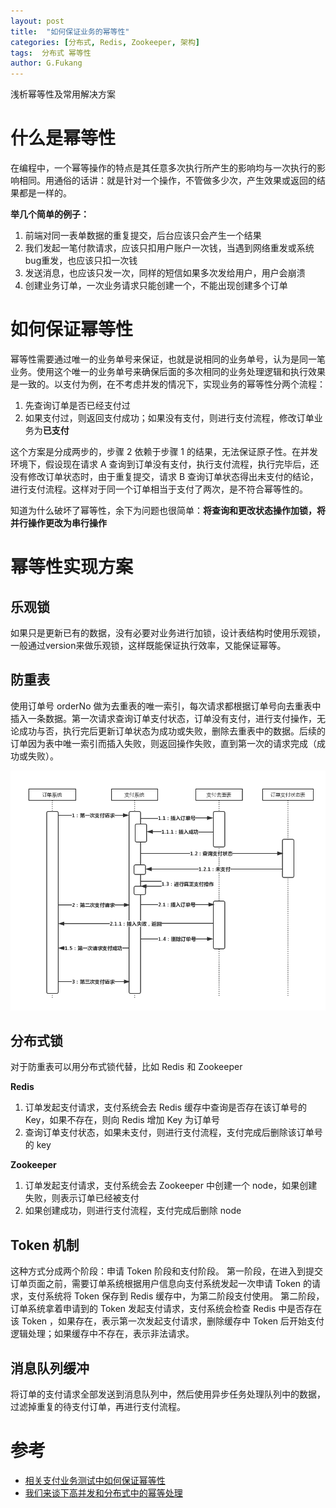 ```yaml
---
layout: post
title:  "如何保证业务的幂等性"
categories: [分布式, Redis, Zookeeper, 架构]
tags:  分布式 幂等性
author: G.Fukang
---
```

浅析幂等性及常用解决方案

# 什么是幂等性

在编程中，一个幂等操作的特点是其任意多次执行所产生的影响均与一次执行的影响相同。用通俗的话讲：就是针对一个操作，不管做多少次，产生效果或返回的结果都是一样的。

**举几个简单的例子：**

1. 前端对同一表单数据的重复提交，后台应该只会产生一个结果
2. 我们发起一笔付款请求，应该只扣用户账户一次钱，当遇到网络重发或系统bug重发，也应该只扣一次钱
3. 发送消息，也应该只发一次，同样的短信如果多次发给用户，用户会崩溃
4. 创建业务订单，一次业务请求只能创建一个，不能出现创建多个订单

# 如何保证幂等性

幂等性需要通过唯一的业务单号来保证，也就是说相同的业务单号，认为是同一笔业务。使用这个唯一的业务单号来确保后面的多次相同的业务处理逻辑和执行效果是一致的。以支付为例，在不考虑并发的情况下，实现业务的幂等性分两个流程：

1. 先查询订单是否已经支付过
2. 如果支付过，则返回支付成功；如果没有支付，则进行支付流程，修改订单业务为**已支付**

这个方案是分成两步的，步骤 2 依赖于步骤 1 的结果，无法保证原子性。在并发环境下，假设现在请求 A 查询到订单没有支付，执行支付流程，执行完毕后，还没有修改订单状态时，由于重复提交，请求 B 查询订单状态得出未支付的结论，进行支付流程。这样对于同一个订单相当于支付了两次，是不符合幂等性的。

知道为什么破坏了幂等性，余下为问题也很简单：**将查询和更改状态操作加锁，将并行操作更改为串行操作**

# 幂等性实现方案

## 乐观锁

如果只是更新已有的数据，没有必要对业务进行加锁，设计表结构时使用乐观锁，一般通过version来做乐观锁，这样既能保证执行效率，又能保证幂等。

## 防重表

使用订单号 orderNo 做为去重表的唯一索引，每次请求都根据订单号向去重表中插入一条数据。第一次请求查询订单支付状态，订单没有支付，进行支付操作，无论成功与否，执行完后更新订单状态为成功或失败，删除去重表中的数据。后续的订单因为表中唯一索引而插入失败，则返回操作失败，直到第一次的请求完成（成功或失败）。

![](<https://github.com/gongfukangEE/gongfukangEE.github.io/raw/master/_pic/%E5%88%86%E5%B8%83%E5%BC%8F/%E5%B9%82%E7%AD%89%E6%80%A7.png>)

## 分布式锁

对于防重表可以用分布式锁代替，比如 Redis 和 Zookeeper

**Redis**

1. 订单发起支付请求，支付系统会去 Redis 缓存中查询是否存在该订单号的 Key，如果不存在，则向 Redis 增加 Key 为订单号
2. 查询订单支付状态，如果未支付，则进行支付流程，支付完成后删除该订单号的 key

**Zookeeper**

1. 订单发起支付请求，支付系统会去 Zookeeper 中创建一个 node，如果创建失败，则表示订单已经被支付
2. 如果创建成功，则进行支付流程，支付完成后删除 node

##  Token  机制

这种方式分成两个阶段：申请 Token 阶段和支付阶段。 第一阶段，在进入到提交订单页面之前，需要订单系统根据用户信息向支付系统发起一次申请 Token 的请求，支付系统将 Token 保存到 Redis 缓存中，为第二阶段支付使用。 第二阶段，订单系统拿着申请到的 Token 发起支付请求，支付系统会检查 Redis 中是否存在该 Token ，如果存在，表示第一次发起支付请求，删除缓存中 Token 后开始支付逻辑处理；如果缓存中不存在，表示非法请求。

## 消息队列缓冲

将订单的支付请求全部发送到消息队列中，然后使用异步任务处理队列中的数据，过滤掉重复的待支付订单，再进行支付流程。

# 参考

- [相关支付业务测试中如何保证幂等性](https://mp.weixin.qq.com/s/m1TCrfbNXvm7OOhEg-Iv6w)
- [我们来谈下高并发和分布式中的幂等处理](https://juejin.im/post/5c05f233e51d4524860fc51a)